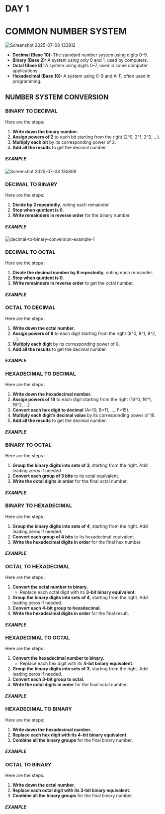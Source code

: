 # DAY 1
# COMMON NUMBER SYSTEM
![Screenshot 2025-07-08 133912](https://github.com/user-attachments/assets/45588729-123f-4ff0-8087-9c56358863e5)

* **Decimal (Base 10):** The standard number system using digits 0–9.
* **Binary (Base 2):** A system using only 0 and 1, used by computers.
* **Octal (Base 8):** A system using digits 0–7, used in some computer applications.
* **Hexadecimal (Base 16):** A system using 0–9 and A–F, often used in programming.

## NUMBER SYSTEM CONVERSION

### BINARY TO DECIMAL
Here are  the steps:
1. **Write down the binary number.**
2. **Assign powers of 2** to each bit starting from the right (2^0, 2^1, 2^2, …).
3. **Multiply each bit** by its corresponding power of 2.
4. **Add all the results** to get the decimal number.
##### EXAMPLE   
![Screenshot 2025-07-08 135809](https://github.com/user-attachments/assets/30937634-45aa-4a84-8c29-f2d25a280d23)



### DECIMAL TO BINARY
Here are the steps:
1. **Divide by 2 repeatedly**, noting each remainder.
2. **Stop when quotient is 0**.
3. **Write remainders in reverse order** for the binary number.
##### EXAMPLE     
![decimal-to-binary-conversion-example-1](https://github.com/user-attachments/assets/a21df7f1-a154-4d62-b867-ccc8f40ab02e)


### DECIMAL TO OCTAL 
Here are the steps :
1. **Divide the decimal number by 8 repeatedly**, noting each remainder.
2. **Stop when quotient is 0**.
3. **Write remainders in reverse order** to get the octal number.
##### EXAMPLE  

### OCTAL TO DECIMAL
Here are the steps :
1. **Write down the octal number.**
2. **Assign powers of 8** to each digit starting from the right (8^0, 8^1, 8^2, …).
3. **Multiply each digit** by its corresponding power of 8.
4. **Add all the results** to get the decimal number.
##### EXAMPLE  

### HEXADECIMAL TO DECIMAL
Here are the steps :
1. **Write down the hexadecimal number.**
2. **Assign powers of 16** to each digit starting from the right (16^0, 16^1, 16^2, …).
3. **Convert each hex digit to decimal** (A=10, B=11, …, F=15).
4. **Multiply each digit’s decimal value** by its corresponding power of 16.
5. **Add all the results** to get the decimal number.
##### EXAMPLE  

### BINARY TO OCTAL
Here are the steps :
1. **Group the binary digits into sets of 3**, starting from the right. Add leading zeros if needed.
2. **Convert each group of 3 bits** to its octal equivalent.
3. **Write the octal digits in order** for the final octal number.
##### EXAMPLE  

### BINARY TO HEXADECIMAL
Here are the steps :
1. **Group the binary digits into sets of 4**, starting from the right. Add leading zeros if needed.
2. **Convert each group of 4 bits** to its hexadecimal equivalent.
3. **Write the hexadecimal digits in order** for the final hex number.
##### EXAMPLE  

### OCTAL TO HEXADECIMAL
Here are the steps :
1. **Convert the octal number to binary.**
   * Replace each octal digit with its **3-bit binary equivalent**.
2. **Group the binary digits into sets of 4**, starting from the right. Add leading zeros if needed.
3. **Convert each 4-bit group to hexadecimal.**
4. **Write the hexadecimal digits in order** for the final result.
##### EXAMPLE  

### HEXADECIMAL TO OCTAL
Here are the steps :
1. **Convert the hexadecimal number to binary.**
   * Replace each hex digit with its **4-bit binary equivalent**.
2. **Group the binary digits into sets of 3**, starting from the right. Add leading zeros if needed.
3. **Convert each 3-bit group to octal.**
4. **Write the octal digits in order** for the final octal number.
##### EXAMPLE  

### HEXADECIMAL TO BINARY
Here are the steps:
1. **Write down the hexadecimal number.**
2. **Replace each hex digit with its 4-bit binary equivalent.**
3. **Combine all the binary groups** for the final binary number.
##### EXAMPLE  

### OCTAL TO BINARY
Here are the steps:
1. **Write down the octal number.**
2. **Replace each octal digit with its 3-bit binary equivalent.**
3. **Combine all the binary groups** for the final binary number.
##### EXAMPLE  
















